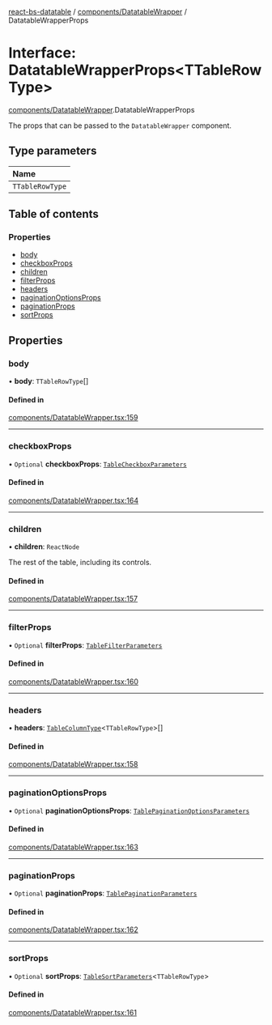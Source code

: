 [react-bs-datatable](../README.md) / [components/DatatableWrapper](../modules/components_DatatableWrapper.md) / DatatableWrapperProps

# Interface: DatatableWrapperProps<TTableRowType\>

[components/DatatableWrapper](../modules/components_DatatableWrapper.md).DatatableWrapperProps

The props that can be passed to the `DatatableWrapper` component.

## Type parameters

| Name |
| :------ |
| `TTableRowType` |

## Table of contents

### Properties

- [body](components_DatatableWrapper.DatatableWrapperProps.md#body)
- [checkboxProps](components_DatatableWrapper.DatatableWrapperProps.md#checkboxprops)
- [children](components_DatatableWrapper.DatatableWrapperProps.md#children)
- [filterProps](components_DatatableWrapper.DatatableWrapperProps.md#filterprops)
- [headers](components_DatatableWrapper.DatatableWrapperProps.md#headers)
- [paginationOptionsProps](components_DatatableWrapper.DatatableWrapperProps.md#paginationoptionsprops)
- [paginationProps](components_DatatableWrapper.DatatableWrapperProps.md#paginationprops)
- [sortProps](components_DatatableWrapper.DatatableWrapperProps.md#sortprops)

## Properties

### body

• **body**: `TTableRowType`[]

#### Defined in

[components/DatatableWrapper.tsx:159](https://github.com/imballinst/react-bs-datatable/blob/8f7fb79/src/components/DatatableWrapper.tsx#L159)

___

### checkboxProps

• `Optional` **checkboxProps**: [`TableCheckboxParameters`](components_DatatableWrapper.TableCheckboxParameters.md)

#### Defined in

[components/DatatableWrapper.tsx:164](https://github.com/imballinst/react-bs-datatable/blob/8f7fb79/src/components/DatatableWrapper.tsx#L164)

___

### children

• **children**: `ReactNode`

The rest of the table, including its controls.

#### Defined in

[components/DatatableWrapper.tsx:157](https://github.com/imballinst/react-bs-datatable/blob/8f7fb79/src/components/DatatableWrapper.tsx#L157)

___

### filterProps

• `Optional` **filterProps**: [`TableFilterParameters`](components_DatatableWrapper.TableFilterParameters.md)

#### Defined in

[components/DatatableWrapper.tsx:160](https://github.com/imballinst/react-bs-datatable/blob/8f7fb79/src/components/DatatableWrapper.tsx#L160)

___

### headers

• **headers**: [`TableColumnType`](helpers_types.TableColumnType.md)<`TTableRowType`\>[]

#### Defined in

[components/DatatableWrapper.tsx:158](https://github.com/imballinst/react-bs-datatable/blob/8f7fb79/src/components/DatatableWrapper.tsx#L158)

___

### paginationOptionsProps

• `Optional` **paginationOptionsProps**: [`TablePaginationOptionsParameters`](components_DatatableWrapper.TablePaginationOptionsParameters.md)

#### Defined in

[components/DatatableWrapper.tsx:163](https://github.com/imballinst/react-bs-datatable/blob/8f7fb79/src/components/DatatableWrapper.tsx#L163)

___

### paginationProps

• `Optional` **paginationProps**: [`TablePaginationParameters`](components_DatatableWrapper.TablePaginationParameters.md)

#### Defined in

[components/DatatableWrapper.tsx:162](https://github.com/imballinst/react-bs-datatable/blob/8f7fb79/src/components/DatatableWrapper.tsx#L162)

___

### sortProps

• `Optional` **sortProps**: [`TableSortParameters`](components_DatatableWrapper.TableSortParameters.md)<`TTableRowType`\>

#### Defined in

[components/DatatableWrapper.tsx:161](https://github.com/imballinst/react-bs-datatable/blob/8f7fb79/src/components/DatatableWrapper.tsx#L161)
